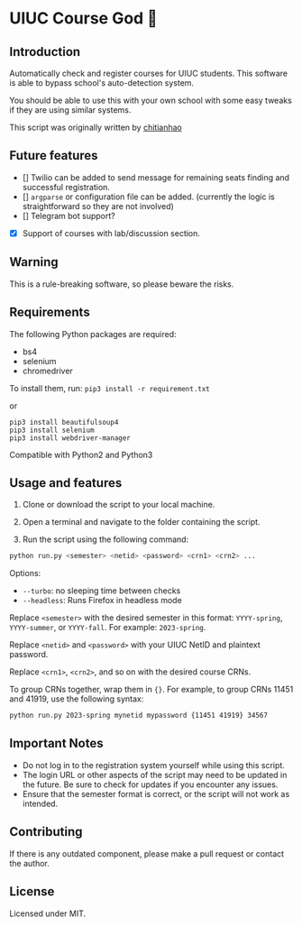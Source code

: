 # UIUC Course God 🌽

## Introduction

Automatically check and register courses for UIUC students. This software is able to bypass school's auto-detection system.

You should be able to use this with your own school with some easy tweaks if they are using similar systems.

This script was originally written by [chitianhao](https://github.com/chitianhao/uiuc-course-god)

## Future features

- [] Twilio can be added to send message for remaining seats finding and successful registration.
- [] `argparse` or configuration file can be added. (currently the logic is straightforward so they are not involved)
- [] Telegram bot support?
- [x] Support of courses with lab/discussion section.

## Warning

This is a rule-breaking software, so please beware the risks.

## Requirements

The following Python packages are required:

- bs4
- selenium
- chromedriver

To install them, run: `pip3 install -r requirement.txt`

or

```
pip3 install beautifulsoup4
pip3 install selenium
pip3 install webdriver-manager
```

Compatible with Python2 and Python3

## Usage and features

1. Clone or download the script to your local machine.

2. Open a terminal and navigate to the folder containing the script.

3. Run the script using the following command:

```bash
python run.py <semester> <netid> <password> <crn1> <crn2> ...
```

Options:

- `--turbo`: no sleeping time between checks
- `--headless`: Runs Firefox in headless mode

Replace `<semester>` with the desired semester in this format: `YYYY-spring`, `YYYY-summer`, or `YYYY-fall`. For example: `2023-spring`.

Replace `<netid>` and `<password>` with your UIUC NetID and plaintext password.

Replace `<crn1>`, `<crn2>`, and so on with the desired course CRNs.

To group CRNs together, wrap them in `{}`. For example, to group CRNs 11451 and 41919, use the following syntax:

```bash
python run.py 2023-spring mynetid mypassword {11451 41919} 34567
```

## Important Notes

- Do not log in to the registration system yourself while using this script.
- The login URL or other aspects of the script may need to be updated in the future. Be sure to check for updates if you encounter any issues.
- Ensure that the semester format is correct, or the script will not work as intended.

## Contributing

If there is any outdated component, please make a pull request or contact the author.

## License

Licensed under MIT.

